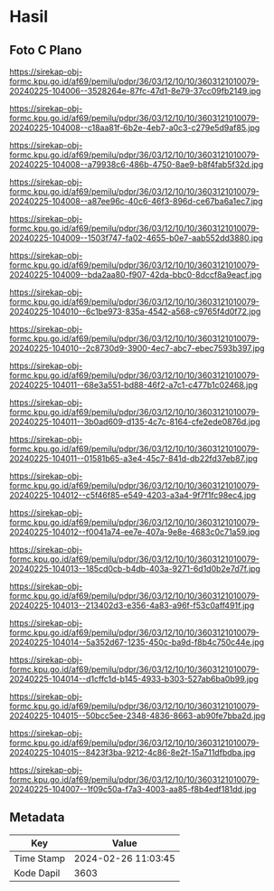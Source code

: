 # Hasil

## Foto C Plano

https://sirekap-obj-formc.kpu.go.id/af69/pemilu/pdpr/36/03/12/10/10/3603121010079-20240225-104006--3528264e-87fc-47d1-8e79-37cc09fb2149.jpg

https://sirekap-obj-formc.kpu.go.id/af69/pemilu/pdpr/36/03/12/10/10/3603121010079-20240225-104008--c18aa81f-6b2e-4eb7-a0c3-c279e5d9af85.jpg

https://sirekap-obj-formc.kpu.go.id/af69/pemilu/pdpr/36/03/12/10/10/3603121010079-20240225-104008--a79938c6-486b-4750-8ae9-b8f4fab5f32d.jpg

https://sirekap-obj-formc.kpu.go.id/af69/pemilu/pdpr/36/03/12/10/10/3603121010079-20240225-104008--a87ee96c-40c6-46f3-896d-ce67ba6a1ec7.jpg

https://sirekap-obj-formc.kpu.go.id/af69/pemilu/pdpr/36/03/12/10/10/3603121010079-20240225-104009--1503f747-fa02-4655-b0e7-aab552dd3880.jpg

https://sirekap-obj-formc.kpu.go.id/af69/pemilu/pdpr/36/03/12/10/10/3603121010079-20240225-104009--bda2aa80-f907-42da-bbc0-8dccf8a9eacf.jpg

https://sirekap-obj-formc.kpu.go.id/af69/pemilu/pdpr/36/03/12/10/10/3603121010079-20240225-104010--6c1be973-835a-4542-a568-c9765f4d0f72.jpg

https://sirekap-obj-formc.kpu.go.id/af69/pemilu/pdpr/36/03/12/10/10/3603121010079-20240225-104010--2c8730d9-3900-4ec7-abc7-ebec7593b397.jpg

https://sirekap-obj-formc.kpu.go.id/af69/pemilu/pdpr/36/03/12/10/10/3603121010079-20240225-104011--68e3a551-bd88-46f2-a7c1-c477b1c02468.jpg

https://sirekap-obj-formc.kpu.go.id/af69/pemilu/pdpr/36/03/12/10/10/3603121010079-20240225-104011--3b0ad609-d135-4c7c-8164-cfe2ede0876d.jpg

https://sirekap-obj-formc.kpu.go.id/af69/pemilu/pdpr/36/03/12/10/10/3603121010079-20240225-104011--01581b65-a3e4-45c7-841d-db22fd37eb87.jpg

https://sirekap-obj-formc.kpu.go.id/af69/pemilu/pdpr/36/03/12/10/10/3603121010079-20240225-104012--c5f46f85-e549-4203-a3a4-9f7f1fc98ec4.jpg

https://sirekap-obj-formc.kpu.go.id/af69/pemilu/pdpr/36/03/12/10/10/3603121010079-20240225-104012--f0041a74-ee7e-407a-9e8e-4683c0c71a59.jpg

https://sirekap-obj-formc.kpu.go.id/af69/pemilu/pdpr/36/03/12/10/10/3603121010079-20240225-104013--185cd0cb-b4db-403a-9271-6d1d0b2e7d7f.jpg

https://sirekap-obj-formc.kpu.go.id/af69/pemilu/pdpr/36/03/12/10/10/3603121010079-20240225-104013--213402d3-e356-4a83-a96f-f53c0aff491f.jpg

https://sirekap-obj-formc.kpu.go.id/af69/pemilu/pdpr/36/03/12/10/10/3603121010079-20240225-104014--5a352d67-1235-450c-ba9d-f8b4c750c44e.jpg

https://sirekap-obj-formc.kpu.go.id/af69/pemilu/pdpr/36/03/12/10/10/3603121010079-20240225-104014--d1cffc1d-b145-4933-b303-527ab6ba0b99.jpg

https://sirekap-obj-formc.kpu.go.id/af69/pemilu/pdpr/36/03/12/10/10/3603121010079-20240225-104015--50bcc5ee-2348-4836-8663-ab90fe7bba2d.jpg

https://sirekap-obj-formc.kpu.go.id/af69/pemilu/pdpr/36/03/12/10/10/3603121010079-20240225-104015--8423f3ba-9212-4c86-8e2f-15a711dfbdba.jpg

https://sirekap-obj-formc.kpu.go.id/af69/pemilu/pdpr/36/03/12/10/10/3603121010079-20240225-104007--1f09c50a-f7a3-4003-aa85-f8b4edf181dd.jpg


## Metadata

| Key        | Value               |
| ---------- | ------------------- |
| Time Stamp | 2024-02-26 11:03:45 |
| Kode Dapil | 3603                |




